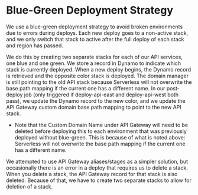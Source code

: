 # Blue-Green Deployment Strategy

We use a blue-green deployment strategy to avoid broken environments due to errors during deploys. Each new deploy goes to a non-active stack, and we only switch that stack to active after the full deploy of each stack and region has passed.

We do this by creating two separate stacks for each of our API services, one blue and one green. We store a record in Dynamo to indicate which stack is currently deployed. When a new deploy begins, the Dynamo record is retrieved and the opposite color stack is deployed. The domain manager is still pointing to the old API stack because Serverless will not overwrite the base path mapping if the current one has a different name. In our post-deploy job (only triggered if deploy-api-east and deploy-api-west both pass), we update the Dynamo record to the new color, and we update the API Gateway custom domain base path mapping to point to the new API stack.

* Note that the Custom Domain Name under API Gateway will need to be deleted before deploying this to each environment that was previously deployed without blue-green. This is because of what is noted above: Serverless will not overwrite the base path mapping if the current one has a different name.

We attempted to use API Gateway aliases/stages as a simpler solution, but occasionally there is an error in a deploy that requires us to delete a stack. When you delete a stack, the API Gateway record for that stack is also deleted. Because of that, we have to create two separate stacks to allow for deletion of a stack.
